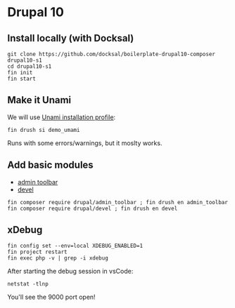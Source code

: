 # Drupal 10

## Install locally (with Docksal)

```
git clone https://github.com/docksal/boilerplate-drupal10-composer drupal10-s1
cd drupal10-s1
fin init
fin start
```

## Make it Unami

We will use [Unami installation profile](https://www.drupal.org/docs/getting-started/umami-drupal-demonstration-installation-profile):

```
fin drush si demo_umami
```

Runs with some errors/warnings, but it moslty works.

## Add basic modules

- [admin toolbar](https://www.drupal.org/project/admin_toolbar)
- [devel](https://www.drupal.org/project/devel)

```
fin composer require drupal/admin_toolbar ; fin drush en admin_toolbar
fin composer require drupal/devel ; fin drush en devel
```

## xDebug

```
fin config set --env=local XDEBUG_ENABLED=1
fin project restart
fin exec php -v | grep -i xdebug
```

After starting the debug session in vsCode:

```
netstat -tlnp
```

You'll see the 9000 port open!
